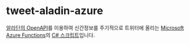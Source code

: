# tweet-aladin-azure

[알라딘의 OpenAPI](http://blog.aladin.co.kr/openapi)를 이용하여 신간정보를 주기적으로 트위터에 올리는 [Microsoft Azure Functions](https://azure.microsoft.com/ko-kr/services/functions/)의 [C# 스크립트](https://docs.microsoft.com/ko-kr/azure/azure-functions/functions-reference-csharp)입니다.
